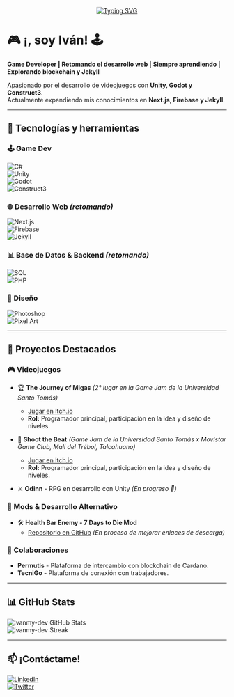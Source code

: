 <p align="center">
<a href="https://git.io/typing-svg">
<img src="https://readme-typing-svg.herokuapp.com?font=Fira+Code&size=22&pause=1500&color=FFFF00&center=true&vCenter=true&width=600&lines=if(experience+%3C+maxLevel)+{+LearnMore();+};void+Update()+{+LearnEveryDay();+}" alt="Typing SVG"/>
</a>
</p>



# 🎮 ¡, soy Iván! 🕹️   

**Game Developer | Retomando el desarrollo web | Siempre aprendiendo | Explorando blockchain y Jekyll**  

Apasionado por el desarrollo de videojuegos con **Unity, Godot y Construct3**.  
Actualmente expandiendo mis conocimientos en **Next.js, Firebase y Jekyll**.  

---



## 🚀 Tecnologías y herramientas  

### **🕹️ Game Dev**  
![C#](https://img.shields.io/badge/C%23-%23239120.svg?style=flat&logo=c-sharp&logoColor=white)  
![Unity](https://img.shields.io/badge/Unity-%23000000.svg?style=flat&logo=unity&logoColor=white)  
![Godot](https://img.shields.io/badge/Godot-%23478CBF.svg?style=flat&logo=godot-engine&logoColor=white)  
![Construct3](https://img.shields.io/badge/Construct3-%23FF7F50.svg?style=flat&logo=construct3&logoColor=white)  

### **🌐 Desarrollo Web** *(retomando)*  
![Next.js](https://img.shields.io/badge/Next.js-000000?style=flat&logo=nextdotjs&logoColor=white)  
![Firebase](https://img.shields.io/badge/Firebase-%23FFCA28.svg?style=flat&logo=firebase&logoColor=white)  
![Jekyll](https://img.shields.io/badge/Jekyll-%23CC0000.svg?style=flat&logo=jekyll&logoColor=white)  

### **📊 Base de Datos & Backend** *(retomando)*  
![SQL](https://img.shields.io/badge/SQL-%2307405e.svg?style=flat&logo=mysql&logoColor=white)  
![PHP](https://img.shields.io/badge/PHP-%23777BB4.svg?style=flat&logo=php&logoColor=white)  

### **🎨 Diseño**  
![Photoshop](https://img.shields.io/badge/Adobe%20Photoshop-%2331A8FF.svg?style=flat&logo=adobe-photoshop&logoColor=white)  
![Pixel Art](https://img.shields.io/badge/Pixel%20Art-%23FFD700.svg?style=flat)  

---

## 📌 Proyectos Destacados  
### **🎮 Videojuegos**  
- 🏆 **The Journey of Migas** *(2° lugar en la Game Jam de la Universidad Santo Tomás)*  
  - [Jugar en Itch.io](https://itch.io/jam/dvj-first-jam/rate/2939414)  
  - **Rol:** Programador principal, participación en la idea y diseño de niveles.  

- 🎵 **Shoot the Beat** *(Game Jam de la Universidad Santo Tomás x Movistar Game Club, Mall del Trébol, Talcahuano)*  
  - [Jugar en Itch.io](https://itch.io/jam/dvj-first-jam/rate/3137515)  
  - **Rol:** Programador principal, participación en la idea y diseño de niveles.  

- ⚔️ **Odinn** - RPG en desarrollo con Unity *(En progreso 🚀)*  

### **🔧 Mods & Desarrollo Alternativo**  
- 🛠️ **Health Bar Enemy - 7 Days to Die Mod**  
  - [Repositorio en GitHub](https://github.com/ivanmy-dev/7DTD-MODS-IVANMY/tree/main/BarradeVidaEnemigos%20-%20HealthBarEnemy) *(En proceso de mejorar enlaces de descarga)*  

### **🤝 Colaboraciones**  
- **Permutis** - Plataforma de intercambio con blockchain de Cardano.  
- **TecniGo** - Plataforma de conexión con trabajadores.  

---

## 📊 GitHub Stats  
![ivanmy-dev GitHub Stats](https://github-readme-stats.vercel.app/api?username=ivanmy-dev&show_icons=true&theme=radical)  
![ivanmy-dev Streak](https://streak-stats.demolab.com/?user=ivanmy-dev&theme=radical)  

---

## 📫 ¡Contáctame!  
[![LinkedIn](https://img.shields.io/badge/LinkedIn-blue?style=flat&logo=linkedin)](https://linkedin.com/in/tuusuario)  
[![Twitter](https://img.shields.io/badge/Twitter-blue?style=flat&logo=twitter)](https://twitter.com/tuusuario)  

